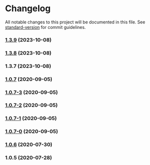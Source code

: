 # Changelog

All notable changes to this project will be documented in this file. See [standard-version](https://github.com/conventional-changelog/standard-version) for commit guidelines.

### [1.3.9](https://github.com/story-tools-studio/react-depth-map-component/compare/v1.3.8...v1.3.9) (2023-10-08)

### [1.3.8](https://github.com/story-tools-studio/react-depth-map-component/compare/v1.3.7...v1.3.8) (2023-10-08)

### 1.3.7 (2023-10-08)

### [1.0.7](https://github.com/blaineo/react-depth-map/compare/v1.0.7-1...v1.0.7) (2020-09-05)

### [1.0.7-3](https://github.com/blaineo/react-depth-map/compare/v1.0.7-2...v1.0.7-3) (2020-09-05)

### [1.0.7-2](https://github.com/blaineo/react-depth-map/compare/v1.0.7-1...v1.0.7-2) (2020-09-05)

### [1.0.7-1](https://github.com/blaineo/react-depth-map/compare/v1.0.7-0...v1.0.7-1) (2020-09-05)

### [1.0.7-0](https://github.com/blaineo/react-depth-map/compare/v1.0.6...v1.0.7-0) (2020-09-05)

### [1.0.6](https://github.com/blaineo/react-depth-map/compare/v1.0.5...v1.0.6) (2020-07-30)

### 1.0.5 (2020-07-28)
